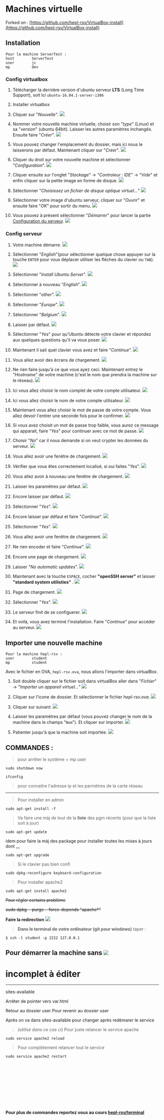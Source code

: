# Machines virtuelle

Forked on : [https://github.com/hepl-rsv/VirtualBox-install](https://github.com/hepl-rsv/VirtualBox-install)

## Installation


```
Pour la machine ServerTest :
host        ServerTest
user        jc
mp          dev
```


### Config virtualbox
1. Télécharger la dernière version d'ubuntu serveur __LTS__ (Long Time Support), soit ìci `ubuntu-16.04.1-server-i386`
1. Installer virtualbox
1. Cliquer sur "_Nouvelle_".
![](./assets/img/virtualbox/1.png)

1. Nommer votre nouvelle machine virtuelle, choisir son "_type_" (Linux) et sa "_version_" (ubuntu 64bit). Laisser les autres paramètres inchangés. Ensuite faire "_Créer_".
![](./assets/img/virtualbox/2.png)

1. Vous pouvez changer l'emplacement du dossier, mais ici nous le laisserons par défaut. Maintenant cliquer sur "_Créer_".
![](./assets/img/virtualbox/3.png)

1. Cliquer du droit sur votre nouvelle machine et sélectionner "_Configuration_".
![](./assets/img/virtualbox/4.png)

1. Cliquer ensuite sur l'onglet "_Stockage_" -> "_Controleur : IDE_" -> "_Vide_" et enfin cliquer sur la petite image en forme de disque.
![](./assets/img/virtualbox/5.png)

1. Sélectionner "_Choisissez un fichier de disque optique virtuel..._"
![](./assets/img/virtualbox/6.png)

1. Sélectionner votre image d'ubuntu serveur, cliquer sur "_Ouvrir_" et ensuite faire "_OK_" pour sortir du menu.
![](./assets/img/virtualbox/7.png)

1. Vous pouvez à présent sélectionner "_Démarrer_" pour lancer la partie [Configuration du serveur](#config-serveur).
![](./assets/img/virtualbox/8.png)


### Config serveur
1. Votre machine démarre.
![](./assets/img/serveur/1.png)

1. Sélectionner "_English_"(pour sélectionner quelque chose appuyer sur la touche `ENTER` pour vous déplacer utiliser les flèches du clavier ou `TAB`).
![](./assets/img/serveur/2.png)

1. Sélectionner "_Install Ubuntu Server_".
![](./assets/img/serveur/3.png)

1. Sélectionner à nouveau "_English_".
![](./assets/img/serveur/4.png)

1. Sélectionner "_other_".
![](./assets/img/serveur/5.png)

1. Sélectionner "_Europe_".
![](./assets/img/serveur/6.png)

1. Sélectionner "_Belgium_".
![](./assets/img/serveur/7.png)

1. Laisser par défaut.
![](./assets/img/serveur/8.png)

1. Sélectionner "_Yes_" pour qu'Ubuntu détecte votre clavier et répondez aux quelques questions qu'il va vous poser.
![](./assets/img/serveur/9.png)

1. Maintenant il sait quel clavier vous avez et faire "_Continue_".
![](./assets/img/serveur/10.png)

1. Vous allez avoir des écrans de chargement.
![](./assets/img/serveur/11.png)

1.  Ne rien faire jusqu'à ce que vous ayez ceci. Maintenant entrez le "_Hostname_" de votre machine (c'est le nom que prendra la machine sur le réseau).
![](./assets/img/serveur/12.png)

1. Ici vous allez choisir le nom complet de votre compte utilisateur.
![](./assets/img/serveur/13.png)

1. Ici vous allez choisir le nom de votre compte utilisateur.
![](./assets/img/serveur/14.png)

1. Maintenant vous allez choisir le mot de passe de votre compte. Vous allez devoir l'entrer une seconde fois pour le confirmer.
![](./assets/img/serveur/15.png)

1. Si vous avez choisit un mot de passe trop faible, vous aurez ce message qui apparait, faire "_Yes_" pour continuer avec ce mot de passe.
![](./assets/img/serveur/16.png)

1. Choisir "_No_" car il nous demande si on veut crypter les données du serveur.
![](./assets/img/serveur/17.png)

1. Vous allez avoir une fenêtre de chargement.
![](./assets/img/serveur/18.png)

1. Vérifier que vous êtes correctement localisé, si oui faites "_Yes_".
![](./assets/img/serveur/19.png)

1. Vous allez avoir à nouveau une fenêtre de chargement.
![](./assets/img/serveur/20.png)

1. Laisser les paramètres par défaut.
![](./assets/img/serveur/21.png)

1. Encore laisser par défaut.
![](./assets/img/serveur/22.png)

1. Sélectionner "_Yes_".
![](./assets/img/serveur/23.png)

1. Encore laisser par défaut et faire "_Continue_".
![](./assets/img/serveur/24.png)

1. Sélectionner "_Yes_".
![](./assets/img/serveur/25.png)

1. Vous allez avoir une fenêtre de chargement.
![](./assets/img/serveur/26.png)

1. Ne rien encoder et faire "_Continue_".
![](./assets/img/serveur/27.png)

1. Encore une page de chargement.
![](./assets/img/serveur/28.png)

1. Laisser "_No automatic updates_".
![](./assets/img/serveur/29.png)

1. Maintenant avec la touche `ESPACE`, cocher __"openSSH server"__ et laisser __"standard system utilisties"__ .
![](./assets/img/serveur/30.png)

1. Page de chargement.
![](./assets/img/serveur/31.png)

1. Sélectionner "_Yes_".
![](./assets/img/serveur/32.png)

1. Le serveur finit de se configuerer.
![](./assets/img/serveur/33.png)

1. Et voilà, vous avez terminé l'installation. Faire "_Continue_" pour accéder au serveur.
![](./assets/img/serveur/34.png)


## Importer une nouvelle machine
```
Pour la machine hepl-rsv :
user        student
mp          student
```
Avec le fichier en OVA, `hepl-rsv.ova`, nous allons l'importer dans virtualBox.
1. Soit double cliquer sur le fichier soit dans virtualBox aller dans "_Fichier_" -> "_Importer un appareil virtuel..._"
![](./assets/img/import/1.png)

1. Cliquer sur l'icone de dossier. Et sélectionner le fichier _hepl-rsv.ova_.
![](./assets/img/import/2.png)

1. Cliquer sur suivant.
![](./assets/img/import/3.png)

1. Laisser les paramètres par défaut (vous pouvez changer le nom de la machine dans le champs "`Nom`"). Et cliquer sur importer.
![](./assets/img/import/4.png)

1. Patienter jusqu'à que la machine soit importée.
![](./assets/img/import/5.png)



## COMMANDES :

> pour arrêter le système + mp user
```
sudo shutdown now
```

```
ifconfig
```
> pour connaitre l'adresse ip et les parmètres de la carte réseau

---------------------------------------------

> Pour installer en admin
```
sudo apt-get install -f
```

> Va faire une màj de tout de la __liste__ des pgm récents (pour que la liste soit à jour)
```
sudo apt-get update
```
idem pour faire la màj des package pour installer toutes les mises à jours dont __
```
sudo apt-get upgrade
```
> Si le clavier pas bien confi
```
sudo dpkg-reconfigure keyboard-configuration
```
> Pour installer apache2
```
sudo apt-get install apache2
```

~~Pour régler certains problème~~

~~sudo dpkg --purge --force-depends "apache*"~~

__Faire la redirection__
![](assets/img/manip/X.png)

> __Dans le terminal de votre ordinateur (git pour windows)__ taper :
```
$ ssh -l student -p 2222 127.0.0.1
```

__Pour démarrer la machine sans__
![](assets/img/manip/X.png)
-------
# incomplet à éditer
-------
sites-available

Arrêter de pointer vers var.html

Retour au dossier user
Pour revenir au dossier user

Après on va dans sites-available pour changer
après redémarer le service


> _(utilisé dans ce cas ci)_ Pour juste relancer le service apache
```
sudo service apache2 reload
```
> Pour complètement relancer tout le service
```
sudo service apache2 restart
```
>
```

```
>
```

```
>
```

```
>
```

```
>
```

```
>
```

```
>
```

```
>
```

```
>
```

```
>
```

```
>
```

```


__Pour plus de commandes reportez vous au cours [hepl-rsv/terminal](https://github.com/hepl-rsv/terminal)__
